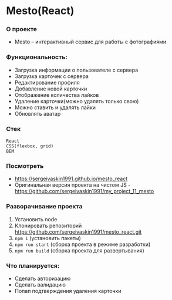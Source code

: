 # Mesto(React)

### О проекте
+ Mesto – интерактивный сервис для работы с фотографиями   

### Функциональность:
  + Загрузка информации о пользователе с сервера
  + Загрузка карточек с сервера
  + Редактирование профиля
  + Добавление новой карточки
  + Отображение количества лайков
  + Удаление карточки(можно удалять только свою)
  + Можно ставить и удалять лайки
  + Обновлять аватар
  
### Стек
`React`  
`CSS(flexbox, grid)`   
`BEM`  

### Посмотреть 
+ https://sergeivaskin1991.github.io/mesto_react    
+ Оригинальная версия проекта на чистом JS - https://github.com/sergeivaskin1991/my_project_11_mesto

### Разворачивание проекта
1. Установить node     
2. Клонировать репозиторий https://github.com/sergeivaskin1991/mesto_react.git
3. `npm i` (установить пакеты)
4. `npm run start` (сборка проекта в режиме разработки)
5. `npm run build` (сборка проекта для развертывания)

### Что планируется:
+ Сделать авторизацию
+ Сделать валидацию
+ Попап подтверждения удаления карточки
